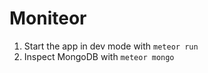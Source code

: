 Moniteor
========

1. Start the app in dev mode with `meteor run`
2. Inspect MongoDB with `meteor mongo`
